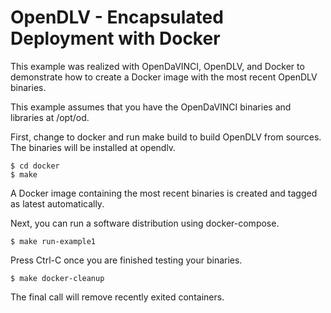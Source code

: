 # OpenDLV - Encapsulated Deployment with Docker

This example was realized with OpenDaVINCI, OpenDLV, and Docker to
demonstrate how to create a Docker image with the most recent OpenDLV
binaries.

This example assumes that you have the OpenDaVINCI binaries and libraries
at /opt/od.

First, change to docker and run make build to build OpenDLV from sources.
The binaries will be installed at opendlv.

    $ cd docker
    $ make

A Docker image containing the most recent binaries is created and tagged
as latest automatically.

Next, you can run a software distribution using docker-compose.

    $ make run-example1

Press Ctrl-C once you are finished testing your binaries.

    $ make docker-cleanup

The final call will remove recently exited containers.
